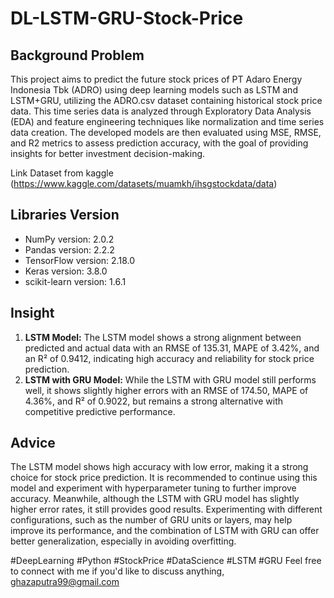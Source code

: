 # DL-LSTM-GRU-Stock-Price
## Background Problem
This project aims to predict the future stock prices of PT Adaro Energy Indonesia Tbk (ADRO) using deep learning models such as LSTM and LSTM+GRU, utilizing the ADRO.csv dataset containing historical stock price data. This time series data is analyzed through Exploratory Data Analysis (EDA) and feature engineering techniques like normalization and time series data creation. The developed models are then evaluated using MSE, RMSE, and R2 metrics to assess prediction accuracy, with the goal of providing insights for better investment decision-making.

Link Dataset from kaggle (https://www.kaggle.com/datasets/muamkh/ihsgstockdata/data)

## Libraries Version
- NumPy version: 2.0.2
- Pandas version: 2.2.2
- TensorFlow version: 2.18.0
- Keras version: 3.8.0
- scikit-learn version: 1.6.1

## Insight
1. **LSTM Model:** The LSTM model shows a strong alignment between predicted and actual data with an RMSE of 135.31, MAPE of 3.42%, and an R² of 0.9412, indicating high accuracy and reliability for stock price prediction.
2. **LSTM with GRU Model:** While the LSTM with GRU model still performs well, it shows slightly higher errors with an RMSE of 174.50, MAPE of 4.36%, and R² of 0.9022, but remains a strong alternative with competitive predictive performance.

## Advice
The LSTM model shows high accuracy with low error, making it a strong choice for stock price prediction. It is recommended to continue using this model and experiment with hyperparameter tuning to further improve accuracy. Meanwhile, although the LSTM with GRU model has slightly higher error rates, it still provides good results. Experimenting with different configurations, such as the number of GRU units or layers, may help improve its performance, and the combination of LSTM with GRU can offer better generalization, especially in avoiding overfitting.

#DeepLearning #Python #StockPrice #DataScience #LSTM #GRU Feel free to connect with me if you'd like to discuss anything, 
ghazaputra99@gmail.com
